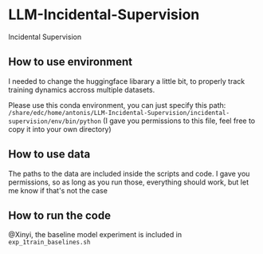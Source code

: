 # LLM-Incidental-Supervision
Incidental Supervision

## How to use environment

I needed to change the huggingface libarary a little bit, to properly track training dynamics accross multiple datasets.

Please use this conda environment, you can just specify this path: `/share/edc/home/antonis/LLM-Incidental-Supervision/incidental-supervision/env/bin/python` (I gave you permissions to this file, feel free to copy it into your own directory)

## How to use data

The paths to the data are included inside the scripts and code.
I gave you permissions, so as long as you run those, everything should work, but let me know if that's not the case

## How to run the code

@Xinyi, the baseline model experiment is included in ```exp_1train_baselines.sh```




